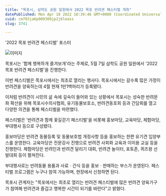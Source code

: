 ```yaml
---
title: "목포시, 삼학도 공원 일원에서 2022 목포 반려견 페스티벌 개최"
datePublished: Mon Apr 18 2022 18:39:46 GMT+0000 (Coordinated Universal Time)
cuid: cm703ja6p000309jp2j6leass
slug: 3741

---
```



'2022 목포 반려견 페스티벌' 포스터

![이미지](https://cdn.hashnode.com/res/hashnode/image/upload/v1739255023196/103618a6-93e8-4b7b-b8a8-13c88feb79c3.png)

목포시는 '함께 행복하개 즐겨보개'라는 주제로, 5월 7일 삼학도 공원 일원에서 '2022 목포 반려견 페스티벌'을 진행한다.

이번 페스티벌은 목포시에서는 최초로 열리는 행사다. 목포시에서는 갈수록 많은 가정이 반려견을 양육하는데 4월 현재 1만1백마리가 등록됐다.

이처럼 반려견이 시민의 삶 속에 깊숙이 들어와 있는 상황에서 목포시는 성숙한 반려문화 확산을 위해 목포시수의사협회, 유기동물보호소, 반려견동호회 등과 간담회를 열고 다양한 의견을 통해 페스티벌을 마련했다.

페스티벌은 '반려견과 함께 꽃길걷기 페스티벌'을 비롯해 홍보마당, 교육마당, 체험마당, 부대행사 등으로 구성됐다.

홍보마당은 반려견 동물등록 및 동물보호법 개정사항 등을 홍보하는 한편 유기견 입양부스를 운영한다. 교육마당은 전문강사 진행으로 반려견 사회화 교육과 이미용 교실 등을 진행한다. 체험마당은 반려인과 반려견 달리기 대회, 반려견 놀이터, 포토존, 퀴즈왕 선발대회 등이 펼쳐진다.

부대행사로는 반려동물 용품과 사료ㆍ간식 등을 홍보ㆍ판매하는 부스가 운영된다. 페스티벌 프로그램은 누구나 참여 가능하며, 현장에서 신청하면 된다.

목포시 관계자는 "목포에서는 최초로 열리는 반려견 페스티벌에 많은 반려견 양육가구가 참여해 반려견과 즐겁고 행복한 시간이 되기를 바란다"고 밝혔다.